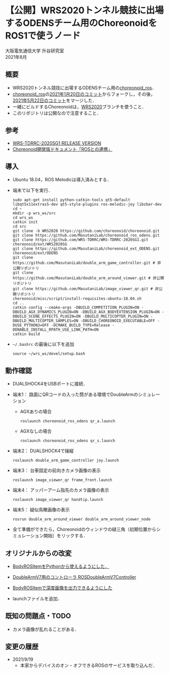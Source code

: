 # 【公開】WRS2020トンネル競技に出場するODENSチーム用のChoreonoidをROS1で使うノード

大阪電気通信大学 升谷研究室  
2021年8月  

## 概要

- WRS2020トンネル競技に出場するODENSチーム用の[choreonoid_ros](https://github.com/choreonoid/choreonoid_ros)．
- [choreonoid_ros](https://github.com/choreonoid/choreonoid_ros)の[2021年1月20日のコミット](https://github.com/choreonoid/choreonoid_ros/commit/fd00249a83cd5c6409360800847ffc1d8cf6ae09)からフォークし，その後，[2021年5月22日のコミット](https://github.com/choreonoid/choreonoid_ros/commit/a5d09da882904095b08483439920ac828c4f7faa)をマージした．
- 一緒にビルドするChoreonoidは，[WRS2020](https://github.com/choreonoid/choreonoid/tree/WRS2020)ブランチを使うこと．
- このリポジトリは公開なので注意すること．

## 参考

- [WRS-TDRRC-2020SG1 RELEASE VERSION](https://github.com/WRS-TDRRC/WRS-TDRRC-2020SG1)
- [Choreonoid開発版ドキュメント「ROSとの連携」](https://choreonoid.org/ja/documents/latest/ros/index.html)

## 導入

- Ubuntu 18.04，ROS Melodicは導入済みとする．

- 端末で以下を実行．
  ```
  sudo apt-get install python-catkin-tools qt5-default libqt5x11extras5-dev qt5-style-plugins ros-melodic-joy libzbar-dev
  cd ~  
  mkdir -p wrs_ws/src  
  cd wrs_ws  
  catkin init  
  cd src
  git clone -b WRS2020 https://github.com/choreonoid/choreonoid.git  
  git clone https://github.com/MasutaniLab/choreonoid_ros_odens.git  
  git clone https://github.com/WRS-TDRRC/WRS-TDRRC-2020SG1.git choreonoid/ext/WRS2020SG  
  git clone https://github.com/MasutaniLab/choreonoid_ext_ODENS.git choreonoid/ext/ODENS
  git clone https://github.com/MasutaniLab/double_arm_game_controller.git # 非公開リポジトリ
  git clone https://github.com/MasutaniLab/double_arm_around_viewer.git # 非公開リポジトリ
  git clone https://github.com/MasutaniLab/image_viewer_qr.git # 非公開リポジトリ
  choreonoid/misc/script/install-requisites-ubuntu-18.04.sh  
  cd ..    
  catkin config --cmake-args -DBUILD_COMPETITION_PLUGIN=ON -DBUILD_AGX_DYNAMICS_PLUGIN=ON -DBUILD_AGX_BODYEXTENSION_PLUGIN=ON -DBUILD_SCENE_EFFECTS_PLUGIN=ON -DBUILD_MULTICOPTER_PLUGIN=ON -DBUILD_MULTICOPTER_SAMPLES=ON -DBUILD_CHOREONOID_EXECUTABLE=OFF -DUSE_PYTHON3=OFF -DCMAKE_BUILD_TYPE=Release -DENABLE_INSTALL_RPATH_USE_LINK_PATH=ON
  catkin build 
  ```

- `~/.bashrc` の最後に以下を追加
  ```
  source ~/wrs_ws/devel/setup.bash
  ```

## 動作確認

- DUALSHOCK4をUSBポートに接続．
- 端末1： 路面にQRコードの入った筒がある環境でDoubleArmのシミュレーション
  - AGXありの場合
    ```
    roslaunch choreonoid_ros_odens qr_a.launch
    ```
  - AGXなしの場合
    ```
    roslaunch choreonoid_ros_odens qr_s.launch
    ```

- 端末2： DUALSHOCK4で操縦
  ```
  roslaunch double_arm_game_controller joy.launch
  ```

- 端末3： 台車固定の前向きカメラ画像の表示
  ```
  roslaunch image_viewer_qr frame_front.launch
  ```

- 端末4： アッパーアーム指先のカメラ画像の表示
  ```
  roslaunch image_viewer_qr handtip.launch
  ```

- 端末5： 疑似鳥瞰画像の表示
  ```
  rosrun double_arm_around_viewer double_arm_around_viewer_node
  ```

- 全て準備ができたら，Choreonoidのウィンドウの緑三角（初期位置からシミュレーション開始）をリックする．

## オリジナルからの改変

- [BodyROSItemをPythonから使えるようにした．](https://github.com/MasutaniLab/choreonoid_ros_odens/commit/e2c889dba408a94d3d245012c79255ee31d1445c)

- [DoubleArmV7用のコントローラ ROSDoubleArmV7Controller](https://github.com/MasutaniLab/choreonoid_ros_odens/blob/odens/src/controller/ROSDoubleArmV7Controller.cpp)

- [BodyROSItemで深度画像を出力できるようにした](https://github.com/MasutaniLab/choreonoid_ros_odens/commit/0f88b74fdf938f487a4769c024e9e85c5b98b43d)

- launchファイルを追加．

## 既知の問題点・TODO

- カメラ画像が乱れることがある．

## 変更の履歴

- 2021/9/19
  - 本家からデバイスのオン・オフできるROSのサービスを取り込んだ．